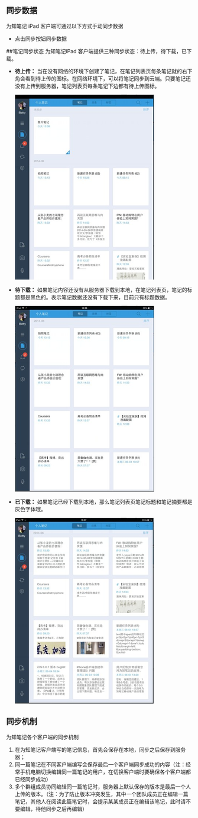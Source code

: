 ## 同步数据
为知笔记 iPad  客户端可通过以下方式手动同步数据

+ 点击同步按钮同步数据


##笔记同步状态
为知笔记iPad  客户端提供三种同步状态：待上传，待下载，已下载。

+ **待上传：** 当在没有网络的环境下创建了笔记，在笔记列表页每条笔记就的右下角会看到待上传的图标。在网络环境下，可以将笔记同步到云端。只要笔记还没有上传到服务器，笔记列表页每条笔记下边都有待上传图标。

    ![P19](img/P19.jpg)

+ **待下载：** 如果笔记内容还没有从服务器下载到本地，在笔记列表页，笔记的标题都是黑色的。表示笔记数据还没有下载下来，目前只有标题数据。

    ![P20](img/P20.jpg)
+ **已下载：**  如果笔记已经下载到本地，那么笔记列表页笔记标题和笔记摘要都是灰色字体哦。

    ![P21](img/P21.jpg)
## 同步机制
为知笔记各个客户端的同步机制
1. 在为知笔记客户端写的笔记信息，首先会保存在本地，同步之后保存到服务器；
1. 同一篇笔记在不同客户端编写会保存最后一个客户端同步成功的内容（注：经常手机电脑切换编辑同一篇笔记的用户，在切换客户端时要确保各个客户端都已经同步成功）
1. 多个群组成员协同编辑同一篇笔记时，服务器上默认保存的版本是最后一个人上传的版本。（注：为了防止版本冲突发生，其中一个团队成员正在编辑一篇笔记，其他人在阅读此篇笔记时，会提示某某成员正在编辑该笔记，此时请不要编辑，待他同步之后再编辑）
